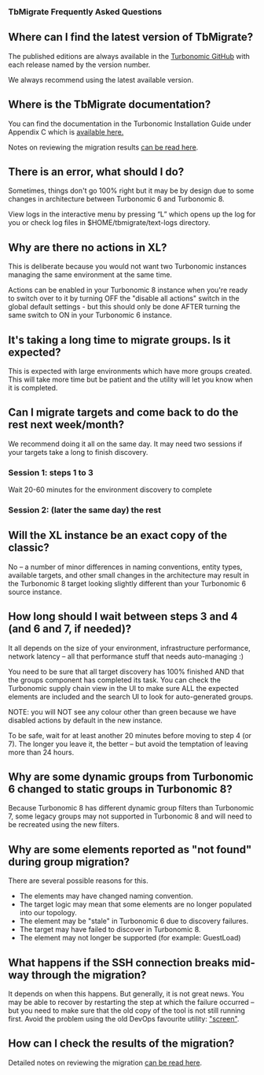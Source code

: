 ### TbMigrate Frequently Asked Questions

## Where can I find the latest version of TbMigrate?

The published editions are always available in the [Turbonomic GitHub](https://github.com/turbonomic/tbmigrate) with each release named by the version number.

We always recommend using the latest available version.

## Where is the TbMigrate documentation?

You can find the documentation in the Turbonomic Installation Guide under Appendix C which is [available here.](https://docs.turbonomic.com)

Notes on reviewing the migration results [can be read here](src/REVIEW-CLASSIC_TO_XL.md).

## There is an error, what should I do?

Sometimes, things don't go 100% right but it may be by design due to some changes in architecture between Turbonomic 6 and Turbonomic 8.  

View logs in the interactive menu by pressing “L” which opens up the log for you or check log files in $HOME/tbmigrate/text-logs directory.

## Why are there no actions in XL?

This is deliberate because you would not want two Turbonomic instances managing the same environment at the same time.

Actions can be enabled in your Turbonomic 8 instance when you're ready to switch over to it by turning OFF the "disable all actions" switch in the global default settings - but this should only be done AFTER turning the same switch to ON in your Turbonomic 6 instance.

## It's taking a long time to migrate groups. Is it expected?

This is expected with large environments which have more groups created.  This will take more time but be patient and the utility will let you know when it is completed.

## Can I migrate targets and come back to do the rest next week/month?

We recommend doing it all on the same day. It may need two sessions if your targets take a long to finish discovery.

### Session 1: steps 1 to 3

Wait 20-60 minutes for the environment discovery to complete

### Session 2: (later the same day) the rest

## Will the XL instance be an exact copy of the classic?

No – a number of minor differences in naming conventions, entity types, available targets, and other small changes in the architecture may result in the Turbonomic 8 target looking slightly different than your Turbonomic 6 source instance.

## How long should I wait between steps 3 and 4 (and 6 and 7, if needed)?

It all depends on the size of your environment, infrastructure performance, network latency – all that performance stuff that needs auto-managing :)

You need to be sure that all target discovery has 100% finished AND that the groups component has completed its task.
You can check the Turbonomic supply chain view in the UI to make sure ALL the expected elements are included and the search UI to look for auto-generated groups.

NOTE: you will NOT see any colour other than green because we have disabled actions by default in the new instance. 

To be safe, wait for at least another 20 minutes before moving to step 4 (or 7). The longer you leave it, the better – but avoid the temptation of leaving more than 24 hours.

## Why are some dynamic groups from Turbonomic 6 changed to static groups in Turbonomic 8?

Because Turbonomic 8 has different dynamic group filters than Turbonomic 7, some legacy groups may not supported in Turbonomic 8 and will need to be recreated using the new filters.

## Why are some elements reported as "not found" during group migration?

There are several possible reasons for this.
* The elements may have changed naming convention.
* The target logic may mean that some elements are no longer populated into our topology.
* The element may be "stale" in Turbonomic 6 due to discovery failures.
* The target may have failed to discover in Turbonomic 8.
* The element may not longer be supported (for example: GuestLoad)

## What happens if the SSH connection breaks mid-way through the migration?

It depends on when this happens. But generally, it is not great news. You may be able to recover by restarting the step at which the failure occurred – but you need to make sure that the old copy of the tool is not still running first.
Avoid the problem using the old DevOps favourite utility: ["screen"](https://blog.turbonomic.com/why-the-screen-utility-will-change-your-remote-ssh-approach).

## How can I check the results of the migration?

Detailed notes on reviewing the migration [can be read here](src/REVIEW-CLASSIC_TO_XL.md).
